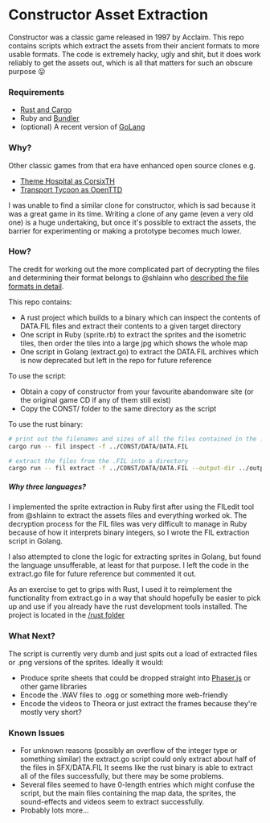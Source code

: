 # Constructor Asset Extraction
Constructor was a classic game released in 1997 by Acclaim. This repo contains scripts which extract the assets from their ancient formats to more usable formats. The code is extremely hacky, ugly and shit, but it does work reliably to get the assets out, which is all that matters for such an obscure purpose :stuck_out_tongue:

### Requirements
* [Rust and Cargo](//www.rustup.rs/)
* Ruby and [Bundler](//bundler.io)
* (optional) A recent version of [GoLang](//www.golang.org)

### Why?
Other classic games from that era have enhanced open source clones e.g.

* [Theme Hospital as CorsixTH](//github.com/CorsixTH)
* [Transport Tycoon as OpenTTD](//www.openttd.org/en/)

I was unable to find a similar clone for constructor, which is sad because it was a great game in its time. Writing a clone of any game (even a very old one) is a huge undertaking, but once it's possible to extract the assets, the barrier for experimenting or making a prototype becomes much lower.

### How?
The credit for working out the more complicated part of decrypting the files and determining their format belongs to @shlainn who [described the file formats in detail](https://github.com/shlainn/game-file-formats/wiki).

This repo contains:
* A rust project which builds to a binary which can inspect the contents of DATA.FIL files and extract their contents to a given target directory
* One script in Ruby (sprite.rb) to extract the sprites and the isometric tiles, then order the tiles into a large jpg which shows the whole map
* One script in Golang (extract.go) to extract the DATA.FIL archives which is now deprecated but left in the repo for future reference

To use the script:
* Obtain a copy of constructor from your favourite abandonware site (or the original game CD if any of them still exist)
* Copy the CONST/ folder to the same directory as the script

To use the rust binary:

```bash
# print out the filenames and sizes of all the files contained in the .FIL
cargo run -- fil inspect -f ../CONST/DATA/DATA.FIL

# extract the files from the .FIL into a directory
cargo run -- fil extract -f ../CONST/DATA/DATA.FIL --output-dir ../output
```

##### Why three languages?
I implemented the sprite extraction in Ruby first after using the FILedit tool from @shlainn to extract the assets files and everything worked ok. The decryption process for the FIL files was very difficult to manage in Ruby because of how it interprets binary integers, so I wrote the FIL extraction script in Golang.

I also attempted to clone the logic for extracting sprites in Golang, but found the language unsufferable, at least for that purpose. I left the code in the extract.go file for future reference but commented it out.

As an exercise to get to grips with Rust, I used it to reimplement the functionality from extract.go in a way that should hopefully be easier to pick up and use if you already have the rust development tools installed. The project is located in the [/rust folder](/rust)

### What Next?
The script is currently very dumb and just spits out a load of extracted files or .png versions of the sprites. Ideally it would:
* Produce sprite sheets that could be dropped straight into [Phaser.js](http://phaser.io/) or other game libraries
* Encode the .WAV files to .ogg or something more web-friendly
* Encode the videos to Theora or just extract the frames because they're mostly very short?

### Known Issues
* For unknown reasons (possibly an overflow of the integer type or something similar) the extract.go script could only extract about half of the files in SFX/DATA.FIL It seems like the rust binary is able to extract all of the files successfully, but there may be some problems.
* Several files seemed to have 0-length entries which might confuse the script, but the main files containing the map data, the sprites, the sound-effects and videos seem to extract successfully.
* Probably lots more...

